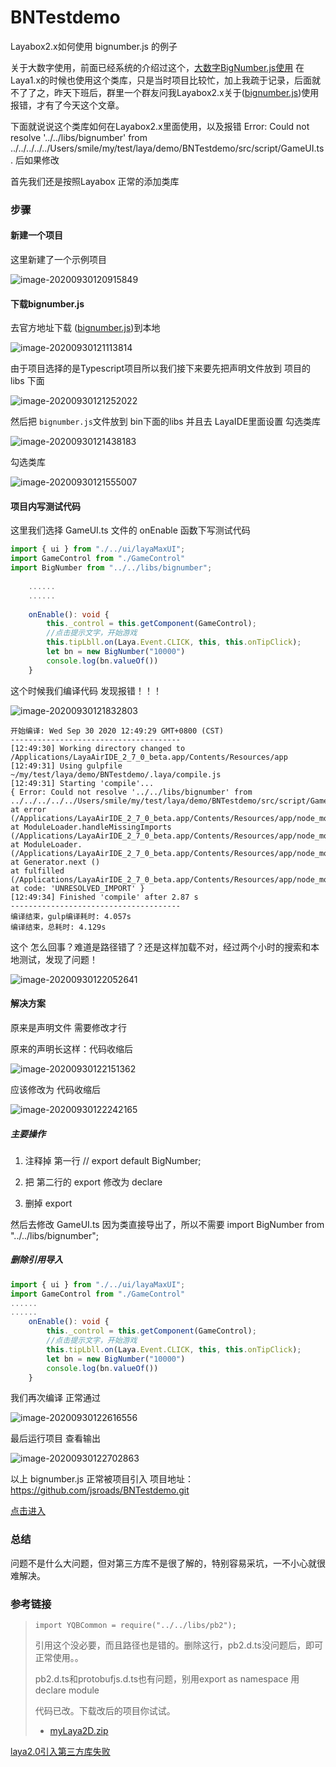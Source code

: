 # BNTestdemo
Layabox2.x如何使用 bignumber.js 的例子

关于大数字使用，前面已经系统的介绍过这个，[大数字BigNumber.js使用](http://blog.asroads.com/post/5aa84949.html)  在Laya1.x的时候也使用这个类库，只是当时项目比较忙，加上我疏于记录，后面就不了了之，昨天下班后，群里一个群友问我Layabox2.x关于([bignumber.js](https://mikemcl.github.io/bignumber.js))使用报错，才有了今天这个文章。
<!--more-->
下面就说说这个类库如何在Layabox2.x里面使用，以及报错  Error: Could not resolve '../../libs/bignumber' from ../../../../../Users/smile/my/test/laya/demo/BNTestdemo/src/script/GameUI.ts. 后如果修改

首先我们还是按照Layabox 正常的添加类库

### 步骤

#### 新建一个项目

这里新建了一个示例项目

![image-20200930120915849](README/image-20200930120915849.png)

#### 下载bignumber.js

去官方地址下载 ([bignumber.js](https://mikemcl.github.io/bignumber.js))到本地

![image-20200930121113814](README/image-20200930121113814.png)

由于项目选择的是Typescript项目所以我们接下来要先把声明文件放到 项目的 libs 下面

![image-20200930121252022](README/image-20200930121252022.png)

然后把 `bignumber.js`文件放到 bin下面的libs 并且去 LayaIDE里面设置 勾选类库

![image-20200930121438183](README/image-20200930121438183.png)

勾选类库

![image-20200930121555007](README/image-20200930121555007.png)

#### 项目内写测试代码

这里我们选择 GameUI.ts 文件的 onEnable 函数下写测试代码

```typescript
import { ui } from "./../ui/layaMaxUI";
import GameControl from "./GameControl"
import BigNumber from "../../libs/bignumber";
    
    ......
    ......
    
    onEnable(): void {
        this._control = this.getComponent(GameControl);
        //点击提示文字，开始游戏
        this.tipLbll.on(Laya.Event.CLICK, this, this.onTipClick);
        let bn = new BigNumber("10000")
        console.log(bn.valueOf())
    }
```

这个时候我们编译代码 发现报错！！！

![image-20200930121832803](README/image-20200930121832803.png)

```
开始编译: Wed Sep 30 2020 12:49:29 GMT+0800 (CST)
--------------------------------------
[12:49:30] Working directory changed to /Applications/LayaAirIDE_2_7_0_beta.app/Contents/Resources/app
[12:49:31] Using gulpfile ~/my/test/laya/demo/BNTestdemo/.laya/compile.js
[12:49:31] Starting 'compile'...
{ Error: Could not resolve '../../libs/bignumber' from ../../../../../Users/smile/my/test/laya/demo/BNTestdemo/src/script/GameUI.ts
at error (/Applications/LayaAirIDE_2_7_0_beta.app/Contents/Resources/app/node_modules/rollup/dist/rollup.js:9402:30)
at ModuleLoader.handleMissingImports (/Applications/LayaAirIDE_2_7_0_beta.app/Contents/Resources/app/node_modules/rollup/dist/rollup.js:16396:17)
at ModuleLoader. (/Applications/LayaAirIDE_2_7_0_beta.app/Contents/Resources/app/node_modules/rollup/dist/rollup.js:16447:26)
at Generator.next ()
at fulfilled (/Applications/LayaAirIDE_2_7_0_beta.app/Contents/Resources/app/node_modules/rollup/dist/rollup.js:15428:28)
at code: 'UNRESOLVED_IMPORT' }
[12:49:34] Finished 'compile' after 2.87 s
--------------------------------------
编译结束，gulp编译耗时: 4.057s
编译结束，总耗时: 4.129s
```

这个 怎么回事？难道是路径错了？还是这样加载不对，经过两个小时的搜索和本地测试，发现了问题！

![image-20200930122052641](README/image-20200930122052641.png)

#### 解决方案

原来是声明文件 需要修改才行

原来的声明长这样：代码收缩后

![image-20200930122151362](README/image-20200930122151362.png)

应该修改为 代码收缩后

![image-20200930122242165](README/image-20200930122242165.png)

##### 主要操作 

1. 注释掉 第一行 // export default BigNumber;

2. 把 第二行的 export 修改为 declare

3. 删掉 export

然后去修改  GameUI.ts  因为类直接导出了，所以不需要 import BigNumber from "../../libs/bignumber";

##### 删除引用导入

```typescript
import { ui } from "./../ui/layaMaxUI";
import GameControl from "./GameControl"
......
......
    onEnable(): void {
        this._control = this.getComponent(GameControl);
        //点击提示文字，开始游戏
        this.tipLbll.on(Laya.Event.CLICK, this, this.onTipClick);
        let bn = new BigNumber("10000")
        console.log(bn.valueOf())
    }
```

我们再次编译 正常通过 

![image-20200930122616556](README/image-20200930122616556.png)

最后运行项目 查看输出

![image-20200930122702863](README/image-20200930122702863.png)

以上 bignumber.js 正常被项目引入 项目地址：https://github.com/jsroads/BNTestdemo.git

[点击进入](https://github.com/jsroads/BNTestdemo.git)

### 总结

问题不是什么大问题，但对第三方库不是很了解的，特别容易采坑，一不小心就很难解决。



### 参考链接

> 
>
> ```
> import YQBCommon = require("../../libs/pb2");
> ```
>
> 引用这个没必要，而且路径也是错的。删除这行，pb2.d.ts没问题后，即可正常使用。。
>
> pb2.d.ts和protobufjs.d.ts也有问题，别用export as namespace 用 declare module
>
> 代码已改。下载改后的项目你试试。
>
> - [myLaya2D.zip](https://ask.layabox.com/file/download/file_name-bXlMYXlhMkQuemlw__url-aHR0cHM6Ly9pbWcubGF5YWJveC5jb20vYW5zd2VyLzIwMTkwMjIwLzg4ZDQ3NzdkODQ1MGRjNDJiODNjNDliNzY1M2ZkYmNm)

[laya2.0引入第三方库失败](https://ask.layabox.com/question/41139?token=37_xuvr6CbtPl4GOvU9q4mU2A6kG4ZHstwtxm8nUwj-hRXN8pR_AymqEzjVplLLUsZazfveY_TbLzTD9wNJScU11fW7oIiWnuNSQJr2npebL5k)

